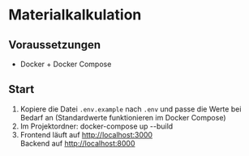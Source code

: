 # Materialkalkulation

## Voraussetzungen
- Docker + Docker Compose

## Start

1. Kopiere die Datei `.env.example` nach `.env` und passe die Werte bei Bedarf an (Standardwerte funktionieren im Docker Compose)
2. Im Projektordner: docker-compose up --build
3. Frontend läuft auf [http://localhost:3000](http://localhost:3000)  
Backend auf [http://localhost:8000](http://localhost:8000)
